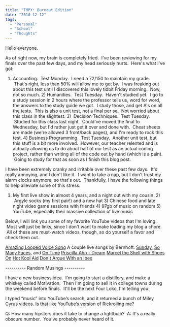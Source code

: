 ```yaml
---
title: "TMPY: Burnout Edition"
date: "2010-12-12"
tags:
  - "Personal"
  - "School"
  - "Thoughts"
---
```


Hello everyone.

As of right now, my brain is completely fried.  I've been reviewing for my finals over the past few days, and my head seriously hurts.  Here's what I've got:

1) Accounting.  Test Monday.  I need a 72/150 to maintain my grade.  That's right, less than 50% will allow me to get by.  I was freaking out about this test until I discovered this lovely tidbit Friday morning.  Now, not so much. 2) Humanities.  Test Tuesday.  Haven't studied yet.  I go to a study session in 2 hours where the professor tells us, word for word, the answers to the study guide we got.  I study those, and get A's on all the tests.  This is also a unit test, not a final per se.  Not worried about this class in the slightest. 3)  Decision Techniques.  Test Tuesday.  Studied for this class last night.  Could've moved the final to Wednesday, but I'd rather just get it over and done with.  Cheat sheets are made (we're allowed 3 front/back pages), and I'm ready to rock this test. 4) Business Programming.  Test Tuesday.  Another unit test, but this stuff is a bit more involved.  However, our teacher relented and is actually allowing us to do about half of our test as an actual coding project, rather than writing all of the code out by hand (which is a pain).  Going to study for that as soon as I finish this blog post.

I have been extremely cranky and irritable over these past few days.  It's really annoying, and I don't like it.  I want to take a nap, but I don't trust my alarm clocks anymore, so that's out.  Thankfully, I have the following things to help alleviate some of this stress:

1) My first live show in almost 4 years, and a night out with my cousin. 2)  Argyle socks (my first pair!) and a new hat 3) Chinese food and late night video game sessions with friends 4) 97gb of music on random 5) YouTube, especially their massive collection of live music

Below, I will link you some of my favorite YouTube videos that I'm loving.  Most will just be links, since I don't want to make loading my blog a chore.  All of these are must-watch videos, though, so do yourself a favor and check them out.

[Amazing Looped Voice Song](http://www.youtube.com/watch?v=5Bn8Pb5PeIQ) A couple live songs by Bernhoft: [Sunday](http://www.youtube.com/watch?v=8WEazpFaAOY&feature=channel), [So Many Faces](http://www.youtube.com/watch?v=morLAolNCtY&feature=channel), and [On Time](http://www.youtube.com/watch?v=EJfnvna4kwI) [Priscilla Ahn - Dream](http://www.youtube.com/watch?v=MKfDwChOoHI) [Marcel the Shell with Shoes On](http://www.youtube.com/watch?v=VF9-sEbqDvU) [Hot Kool Aid](http://www.youtube.com/watch?v=NwTsZHGQ6FE) [Don't Argue With an Ibex](http://www.youtube.com/watch?v=TugslL45aXk)

\---------- Random Musings ----------

I have a new business idea.  I'm going to start a distillery, and make a whiskey called Motivation.  Then I'm going to sell it in college towns during the weekend before finals.  It'll be the next Four Loko, I'm telling you.

I typed “music” into YouTube’s search, and it returned a bunch of Miley Cyrus videos. Is that like YouTube’s version of Rickrolling me?

Q: How many hipsters does it take to change a lightbulb?  A: It's a really obscure number.  You've probably never heard of it.
